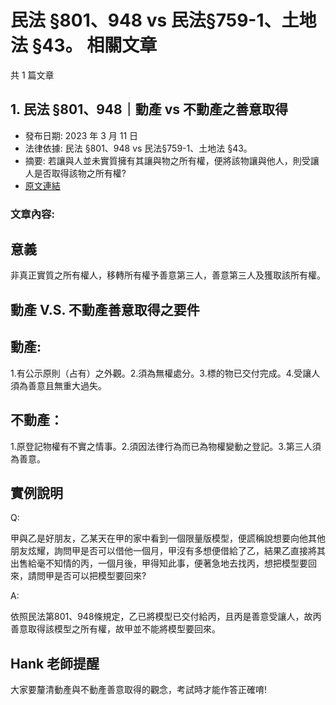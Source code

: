 # 民法 §801、948 vs 民法§759-1、土地法 §43。 相關文章

共 1 篇文章

## 1. 民法 §801、948｜動產 vs 不動產之善意取得

- 發布日期: 2023 年 3 月 11 日
- 法律依據: 民法 §801、948 vs 民法§759-1、土地法 §43。
- 摘要: 若讓與人並未實質擁有其讓與物之所有權，便將該物讓與他人，則受讓人是否取得該物之所有權?
- [原文連結](https://www.jasper-realestate.com/%e6%b0%91%e6%b3%95-801948_%e5%96%84%e6%84%8f%e5%8f%96%e5%be%97/)

### 文章內容:

## 意義

非真正實質之所有權人，移轉所有權予善意第三人，善意第三人及獲取該所有權。

## 動產 V.S. 不動產善意取得之要件

## 動產:

1.有公示原則（占有）之外觀。2.須為無權處分。3.標的物已交付完成。4.受讓人須為善意且無重大過失。

## 不動產：

1.原登記物權有不實之情事。2.須因法律行為而已為物權變動之登記。3.第三人須為善意。

## 實例說明

Q:

甲與乙是好朋友，乙某天在甲的家中看到一個限量版模型，便謊稱說想要向他其他朋友炫耀，詢問甲是否可以借他一個月，甲沒有多想便借給了乙，結果乙直接將其出售給毫不知情的丙，一個月後，甲得知此事，便著急地去找丙，想把模型要回來，請問甲是否可以把模型要回來?

A:

依照民法第801、948條規定，乙已將模型已交付給丙，且丙是善意受讓人，故丙善意取得該模型之所有權，故甲並不能將模型要回來。

## Hank 老師提醒

大家要釐清動產與不動產善意取得的觀念，考試時才能作答正確唷!